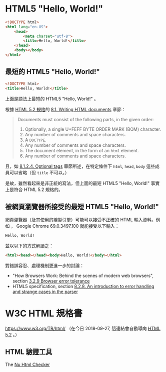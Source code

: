 # HTML5 "Hello, World!"

```HTML
<!DOCTYPE html>
<html lang="en-US">
    <head>
        <meta charset="utf-8">
        <title>Hello, World!</title>
    </head>
    <body></body>
</html>
```


## 最短的 HTML5 "Hello, World!"

```HTML
<!DOCTYPE html>
<title>Hello, World!</title>
```

上面是語法上最短的 HTML5 "Hello, World!"  。

根據 [HTML 5.2  規格][1]的 
[8.1. Writing HTML documents](https://www.w3.org/TR/2017/REC-html52-20171214/syntax.html#writing-html-documents) 
章節：

> Documents must consist of the following parts, in the given order:
> 1. Optionally, a single U+FEFF BYTE ORDER MARK (BOM) character.
> 2. Any number of comments and space characters.
> 3. A `DOCTYPE`.
> 4. Any number of comments and space characters.
> 5. The document element, in the form of an `html` element.
> 6. Any number of comments and space characters.

且，如 
[8.1.2.4. Optional tags](https://www.w3.org/TR/2017/REC-html52-20171214/syntax.html#optional-tags) 
章節所述，在特定條件下 `html`, `head`, `body` 這些成員可以省略（但
 `title`  不可以。）

是故，雖然看起來是非正統的寫法，但上面的最短 HTML5 "Hello, World!"  事實
上是符合 HTML 5.2 規格的。


## 被網頁瀏覽器所接受的最短 HTML5 "Hello, World!"

網頁瀏覽器（及其使用的繪製引擎）可能可以接受不正確的 HTML 輸入資料。例如
， Google Chrome 69.0.3497.100 就能接受以下輸入：

```HTML
Hello, World!
```

並以以下的方式解讀之：

```HTML
<html><head></head><body>Hello, World!</body></html>
```

對錯誤容忍、處理機制更進一步的討論：

* "How Browsers Work: Behind the scenes of modern web browsers", section
[3.2.9 Browser error tolerance](https://www.html5rocks.com/en/tutorials/internals/howbrowserswork/#Browsers_error_tolerance)
* HTML5 specification, section [8.2.8. An introduction to error handling and strange cases in the parser](https://www.w3.org/TR/2017/REC-html52-20171214/syntax.html#an-introduction-to-error-handling-and-strange-cases-in-the-parser)


# W3C HTML  規格書

https://www.w3.org/TR/html/ （在今日 2018-09-27,  這連結會自動導向 
[HTML 5.2][1] 。）


## HTML 驗證工具

The [Nu Html Checker](https://validator.github.io/)


[1]: https://www.w3.org/TR/2017/REC-html52-20171214/
